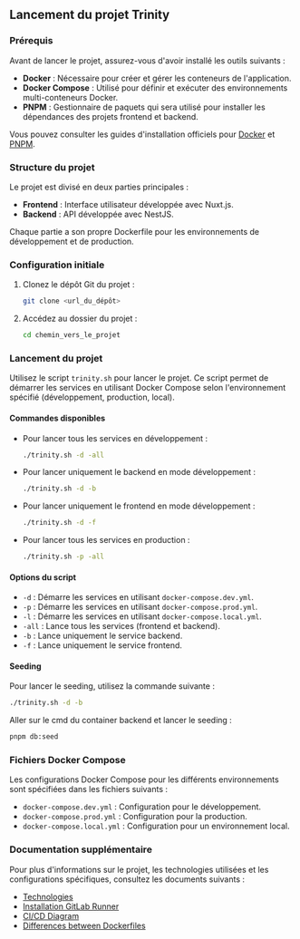 ## Lancement du projet Trinity

### Prérequis

Avant de lancer le projet, assurez-vous d'avoir installé les outils suivants :

- **Docker** : Nécessaire pour créer et gérer les conteneurs de l'application.
- **Docker Compose** : Utilisé pour définir et exécuter des environnements multi-conteneurs Docker.
- **PNPM** : Gestionnaire de paquets qui sera utilisé pour installer les dépendances des projets frontend et backend.

Vous pouvez consulter les guides d'installation officiels pour [Docker](https://docs.docker.com/get-docker/) et [PNPM](https://pnpm.io/installation).

### Structure du projet

Le projet est divisé en deux parties principales :

- **Frontend** : Interface utilisateur développée avec Nuxt.js.
- **Backend** : API développée avec NestJS.

Chaque partie a son propre Dockerfile pour les environnements de développement et de production.

### Configuration initiale

1. Clonez le dépôt Git du projet :
   ```bash
   git clone <url_du_dépôt>
   ```
2. Accédez au dossier du projet :
   ```bash
   cd chemin_vers_le_projet
   ```

### Lancement du projet

Utilisez le script `trinity.sh` pour lancer le projet. Ce script permet de démarrer les services en utilisant Docker Compose selon l'environnement spécifié (développement, production, local).

#### Commandes disponibles

- Pour lancer tous les services en développement :
  ```bash
  ./trinity.sh -d -all
  ```
- Pour lancer uniquement le backend en mode développement :
  ```bash
  ./trinity.sh -d -b
  ```
- Pour lancer uniquement le frontend en mode développement :
  ```bash
  ./trinity.sh -d -f
  ```

- Pour lancer tous les services en production :
  ```bash
  ./trinity.sh -p -all
  ```

#### Options du script

- `-d` : Démarre les services en utilisant `docker-compose.dev.yml`.
- `-p` : Démarre les services en utilisant `docker-compose.prod.yml`.
- `-l` : Démarre les services en utilisant `docker-compose.local.yml`.
- `-all` : Lance tous les services (frontend et backend).
- `-b` : Lance uniquement le service backend.
- `-f` : Lance uniquement le service frontend.

#### Seeding

Pour lancer le seeding, utilisez la commande suivante :

```bash
./trinity.sh -d -b
```

Aller sur le cmd du container backend et lancer le seeding :

```bash
pnpm db:seed
```

### Fichiers Docker Compose

Les configurations Docker Compose pour les différents environnements sont spécifiées dans les fichiers suivants :

- `docker-compose.dev.yml` : Configuration pour le développement.
- `docker-compose.prod.yml` : Configuration pour la production.
- `docker-compose.local.yml` : Configuration pour un environnement local.

### Documentation supplémentaire

Pour plus d'informations sur le projet, les technologies utilisées et les configurations spécifiques, consultez les documents suivants :

- [Technologies](./Docs/technologies.md)
- [Installation GitLab Runner](./Docs/gitlab-runner.md)
- [CI/CD Diagram](./Docs/cicd-diagram.md)
- [Differences between Dockerfiles](./Docs/differences-between-dockerfiles.md)
